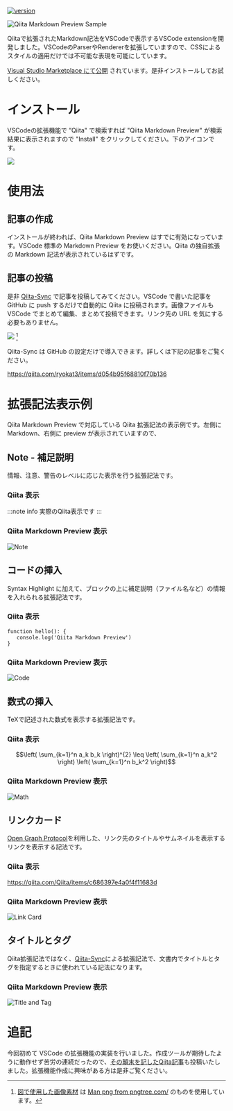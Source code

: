 <!--
title:   【Qiita拡張記法プラグイン】Qiita記事をVSCodeで書くなら今すぐインストール！
tags:    Markdown,Qiita,TypeScript,VSCode,個人開発
id:      fe61d9234be2e147cb7f
private: false
-->


[![version](https://vsmarketplacebadge.apphb.com/version/ryokat3.vscode-qiita-markdown-preview.svg)](https://marketplace.visualstudio.com/items?itemName=ryokat3.vscode-qiita-markdown-preview)

![Qiita Markdown Preview Sample](../img/qiita_markdown_preview_sample.png)

Qiitaで拡張されたMarkdown記法をVSCodeで表示するVSCode extensionを開発しました。VSCodeのParserやRendererを拡張していますので、CSSによるスタイルの適用だけでは不可能な表現を可能にしています。

[Visual Studio Marketplace にて公開](https://marketplace.visualstudio.com/items?itemName=ryokat3.vscode-qiita-markdown-preview)
されています。是非インストールしてお試しください。

# インストール

VSCodeの拡張機能で ”Qiita" で検索すれば "Qiita Markdown Preview" が検索結果に表示されますので "Install" をクリックしてください。下のアイコンです。

![](https://raw.githubusercontent.com/ryokat3/vscode-qiita-markdown-preview/main/img/qiita-preview-icon.drawio.png)

# 使用法

## 記事の作成

インストールが終われば、Qiita Markdown Preview はすでに有効になっています。VSCode 標準の Markdown Preview をお使いください。Qiita の独自拡張の Markdown 記法が表示されているはずです。

## 記事の投稿

是非 [Qiita-Sync](https://github.com/ryokat3/qiita-sync) で記事を投稿してみてください。VSCode で書いた記事を GitHub に push するだけで自動的に Qiita に投稿されます。画像ファイルもVSCode でまとめて編集、まとめて投稿できます。リンク先の URL を気にする必要もありません。

![](../img/qiita_sync.drawio.png) [^1]


Qiita-Sync は GitHub の設定だけで導入できます。詳しくは下記の記事をご覧ください。

https://qiita.com/ryokat3/items/d054b95f68810f70b136


# 拡張記法表示例

Qiita Markdown Preview で対応している Qiita 拡張記法の表示例です。左側に Markdown、右側に preview が表示されていますので、

## Note - 補足説明

情報、注意、警告のレベルに応じた表示を行う拡張記法です。

### Qiita 表示

:::note info
実際のQiita表示です
:::

### Qiita Markdown Preview 表示

![Note](../img/qiita_markdown_preview_note.png)

## コードの挿入

Syntax Highlight に加えて、ブロックの上に補足説明（ファイル名など）の情報を入れられる拡張記法です。

### Qiita 表示

```typescript:実際のQiita表示です
function hello(): {
   console.log('Qiita Markdown Preview')
}
```

### Qiita Markdown Preview 表示

![Code](../img/qiita_markdown_preview_code_block.png)

## 数式の挿入

TeXで記述された数式を表示する拡張記法です。

### Qiita 表示

```math
\left( \sum_{k=1}^n a_k b_k \right)^{2} \leq
\left( \sum_{k=1}^n a_k^2 \right) \left( \sum_{k=1}^n b_k^2 \right)
```

### Qiita Markdown Preview 表示

![Math](../img/qiita_markdown_preview_math_block.png)

## リンクカード

[Open Graph Protocol](https://ogp.me/)を利用した、リンク先のタイトルやサムネイルを表示するリンクを表示する記法です。

### Qiita 表示

https://qiita.com/Qiita/items/c686397e4a0f4f11683d

### Qiita Markdown Preview 表示

![Link Card](../img/qiita_markdown_preview_link_card.png)

## タイトルとタグ

Qiita拡張記法ではなく、[Qiita-Sync](https://github.com/ryokat3)による拡張記法で、文書内でタイトルとタグを指定するときに使われている記法になります。

### Qiita Markdown Preview 表示

![Title and Tag](../img/qiita_markdown_preview_title.png)

# 追記

今回初めて VSCode の拡張機能の実装を行いました。作成ツールが期待したように動作せず苦労の連続だったので、[その顛末を記したQiita記事](../typescript/vscode_publish_extension.md)も投稿いたしました。拡張機能作成に興味がある方は是非ご覧ください。

[^1]: [図で使用した画像素材](https://www.pinterest.com/pin/create/button/?url=https%3A%2F%2Fpngtree.com%2Ffreepng%2Fman-working-on-computer-at-home-isometric-vector_4000330.html?share=3&media=https://png.pngtree.com/png-vector/20190219/ourlarge/pngtree-man-working-on-computer-at-home-isometric-vector-png-image_321818.jpg&description=Man+working+on+computer+at+home+isometric+vector) は [Man png from pngtree.com/](https://pngtree.com/so/Man) のものを使用しています。